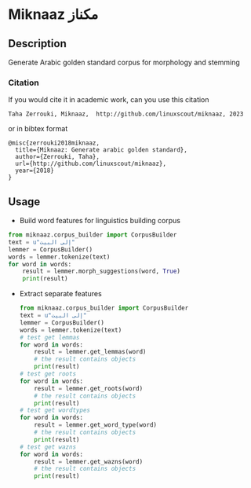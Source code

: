 # Miknaaz مكناز

## Description

Generate Arabic golden standard corpus for morphology and stemming 

### Citation

If you would cite it in academic work, can you use this citation

	Taha Zerrouki‏, Miknaaz,  http://github.com/linuxscout/miknaaz, 2023

or in bibtex format

	@misc{zerrouki2018miknaaz,
	  title={Miknaaz: Generate arabic golden standard},
	  author={Zerrouki, Taha},
	  url={http://github.com/linuxscout/miknaaz},
	  year={2018}
	}

## Usage

* Build word features for linguistics building corpus

```python
from miknaaz.corpus_builder import CorpusBuilder
text = u"إلى البيت"
lemmer = CorpusBuilder()
words = lemmer.tokenize(text)
for word in words:
    result = lemmer.morph_suggestions(word, True)
    print(result)
```



* Extract separate features

  ```python
  from miknaaz.corpus_builder import CorpusBuilder
  text = u"إلى البيت"
  lemmer = CorpusBuilder()
  words = lemmer.tokenize(text)
  # test get lemmas
  for word in words:
      result = lemmer.get_lemmas(word)
      # the result contains objects
      print(result)
  # test get roots
  for word in words:
      result = lemmer.get_roots(word)
      # the result contains objects
      print(result)
  # test get wordtypes
  for word in words:
      result = lemmer.get_word_type(word)
      # the result contains objects
      print(result)
  # test get wazns
  for word in words:
      result = lemmer.get_wazns(word)
      # the result contains objects
      print(result)
  ```

  
